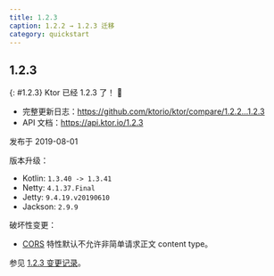 ```yaml
---
title: 1.2.3
caption: 1.2.2 → 1.2.3 迁移
category: quickstart
---
```


## 1.2.3
{: #1.2.3}
Ktor 已经 1.2.3 了！ 🎉

* 完整更新日志：<https://github.com/ktorio/ktor/compare/1.2.2...1.2.3>
* API 文档：<https://api.ktor.io/1.2.3>

发布于 2019-08-01

版本升级：
* Kotlin: `1.3.40 -> 1.3.41`
* Netty: `4.1.37.Final`
* Jetty: `9.4.19.v20190610`
* Jackson: `2.9.9`

破坏性变更：
* [CORS](/servers/features/cors.html) 特性默认不允许非简单请求正文 content type。

参见 [1.2.3 变更记录](https://github.com/ktorio/ktor/blob/1.2.3/CHANGELOG.md)。

